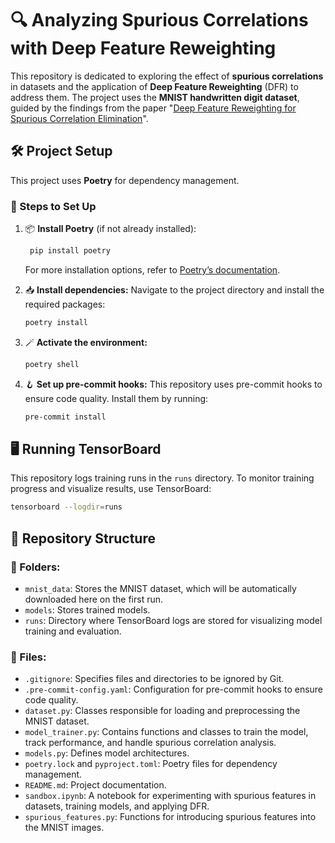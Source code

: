 # 🔍 Analyzing Spurious Correlations with Deep Feature Reweighting

This repository is dedicated to exploring the effect of **spurious correlations** in datasets and the application of **Deep Feature Reweighting** (DFR) to address them. The project uses the **MNIST handwritten digit dataset**, guided by the findings from the paper "[Deep Feature Reweighting for Spurious Correlation Elimination](https://openreview.net/forum?id=Zb6c8A-Fghk)".

## 🛠️ Project Setup

This project uses **Poetry** for dependency management.

### 🚀 Steps to Set Up

1. 📦 **Install Poetry** (if not already installed):
   ```bash
    pip install poetry
   ```
   For more installation options, refer to [Poetry’s documentation](https://python-poetry.org/docs/).

2. 📥 **Install dependencies:** Navigate to the project directory and install the required packages:
    ```bash
   poetry install
   ```

3. 🪄 **Activate the environment:**
    ```bash
   poetry shell
   ```

4. 🪝 **Set up pre-commit hooks:** This repository uses pre-commit hooks to ensure code quality. Install them by running:
    ```bash
   pre-commit install
   ```

## 🖥️ Running TensorBoard

This repository logs training runs in the `runs` directory. To monitor training progress and visualize results, use TensorBoard:
```bash
tensorboard --logdir=runs
```

## 📃 Repository Structure

### 📁 Folders:
- `mnist_data`: Stores the MNIST dataset, which will be automatically downloaded here on the first run.
- `models`: Stores trained models.
- `runs`: Directory where TensorBoard logs are stored for visualizing model training and evaluation.

### 📄 Files:
- `.gitignore`: Specifies files and directories to be ignored by Git.
- `.pre-commit-config.yaml`: Configuration for pre-commit hooks to ensure code quality.
- `dataset.py`: Classes responsible for loading and preprocessing the MNIST dataset.
- `model_trainer.py`: Contains functions and classes to train the model, track performance, and handle spurious correlation analysis.
- `models.py`: Defines model architectures.
- `poetry.lock` and `pyproject.toml`: Poetry files for dependency management.
- `README.md`: Project documentation.
- `sandbox.ipynb`: A notebook for experimenting with spurious features in datasets, training models, and applying DFR.
- `spurious_features.py`: Functions for introducing spurious features into the MNIST images.
